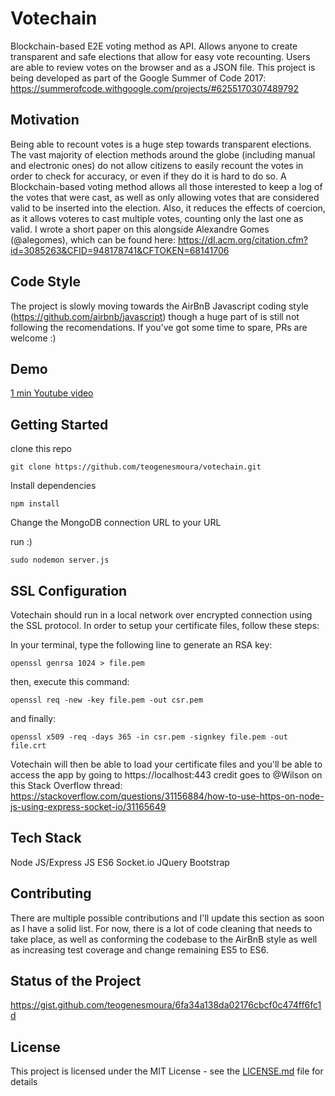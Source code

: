 # Votechain

Blockchain-based E2E voting method as API. Allows anyone to create transparent and safe elections that allow for easy vote recounting. Users are able to review votes on the browser and as a JSON file. This project is being developed as part of the Google Summer of Code 2017:
https://summerofcode.withgoogle.com/projects/#6255170307489792

## Motivation

Being able to recount votes is a huge step towards transparent elections. The vast majority of election methods around the globe (including manual and electronic ones) do not allow citizens to easily recount the votes in order to check for accuracy, or even if they do it is hard to do so. A Blockchain-based voting method allows all those interested to keep a log of the votes that were cast, as well as only allowing votes that are considered valid to be inserted into the election. Also, it reduces the effects of coercion, as it allows voteres to cast multiple votes, counting only the last one as valid. 
I wrote a short paper on this alongside Alexandre Gomes (@alegomes), which can be found here:
https://dl.acm.org/citation.cfm?id=3085263&CFID=948178741&CFTOKEN=68141706

## Code Style
The project is slowly moving towards the AirBnB Javascript coding style (https://github.com/airbnb/javascript) though a huge part of is still not following the recomendations. If you've got some time to spare, PRs are welcome :) 

## Demo
[1 min Youtube video](https://youtu.be/lfjZtcb2u40 "Votechain Demo")

## Getting Started

clone this repo
```
git clone https://github.com/teogenesmoura/votechain.git
``` 
Install dependencies
``` 
npm install 
``` 
Change the MongoDB connection URL to your URL

run :)
``` 
sudo nodemon server.js
```

## SSL Configuration
Votechain should run in a local network over encrypted connection using
the SSL protocol. In order to setup your certificate files, follow
these steps:

In your terminal, type the following line to generate an RSA key:
```
openssl genrsa 1024 > file.pem
```

then, execute this command:
```
openssl req -new -key file.pem -out csr.pem
```
and finally:
```
openssl x509 -req -days 365 -in csr.pem -signkey file.pem -out file.crt
```
Votechain will then be able to load your certificate files and you'll be able to access the app by going to https://localhost:443
credit goes to @Wilson on this Stack Overflow thread:
https://stackoverflow.com/questions/31156884/how-to-use-https-on-node-js-using-express-socket-io/31165649

## Tech Stack
Node JS/Express JS
ES6 
Socket.io
JQuery
Bootstrap

## Contributing

There are multiple possible contributions and I'll update this section as soon as I have a solid list. For now, there is a lot of code cleaning that needs to take place, as well as conforming the codebase to the AirBnB style as well as 
increasing test coverage and change remaining ES5 to ES6.

## Status of the Project 

https://gist.github.com/teogenesmoura/6fa34a138da02176cbcf0c474ff6fc1d

## License

This project is licensed under the MIT License - see the [LICENSE.md](LICENSE.md) file for details


